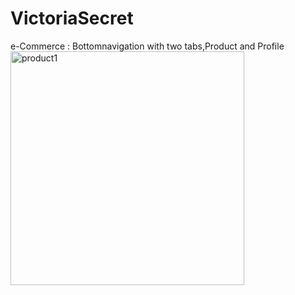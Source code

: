 # VictoriaSecret
e-Commerce : Bottomnavigation with two tabs,Product and Profile
<img width="374" alt="product1" src="https://user-images.githubusercontent.com/42215600/218585609-5b12c1d0-7fc3-4213-bebc-e9e68ba99bd3.png">
